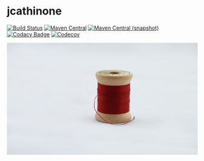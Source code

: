 jcathinone
============

[![Build Status](https://img.shields.io/travis/io7m/jcathinone.svg?style=flat-square)](https://travis-ci.org/io7m/jcathinone)
[![Maven Central](https://img.shields.io/maven-central/v/com.io7m.jcathinone/com.io7m.jcathinone.svg?style=flat-square)](http://search.maven.org/#search%7Cga%7C1%7Cg%3A%22com.io7m.jcathinone%22)
[![Maven Central (snapshot)](https://img.shields.io/nexus/s/https/oss.sonatype.org/com.io7m.jcathinone/com.io7m.jcathinone.svg?style=flat-square)](https://oss.sonatype.org/content/repositories/snapshots/com/io7m/jcathinone/)
[![Codacy Badge](https://img.shields.io/codacy/grade/97f853737ec84d449e83d58c2fff8e0f.svg?style=flat-square)](https://www.codacy.com/app/github_79/jcathinone?utm_source=github.com&amp;utm_medium=referral&amp;utm_content=io7m/jcathinone&amp;utm_campaign=Badge_Grade)
[![Codecov](https://img.shields.io/codecov/c/github/io7m/jcathinone.svg?style=flat-square)](https://codecov.io/gh/io7m/jcathinone)

![jcathinone](./src/site/resources/jcathinone.jpg?raw=true)
